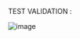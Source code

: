 TEST VALIDATION : 

![image](https://github.com/user-attachments/assets/a98b88f6-17a3-4bce-a9ac-b8b68f3cefe4)
